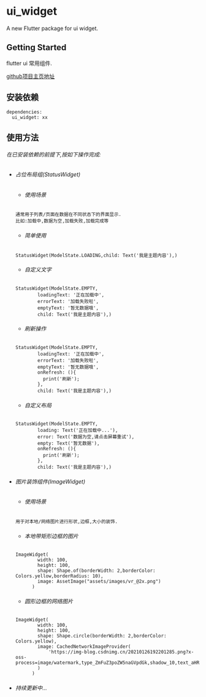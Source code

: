 # ui_widget 

A new Flutter package for ui widget.

## Getting Started

flutter ui 常用组件.

[github项目主页地址](https://github.com/2628748861/ui_widget)

## 安装依赖

```
dependencies:
  ui_widget: xx
```

## 使用方法

###### 在已安装依赖的前提下,按如下操作完成:
-  ###### 占位布局组(StatusWidget)
    - ###### 使用场景
    
    ```
    通常用于列表/页面在数据在不同状态下的界面显示.
    比如:加载中,数据为空,加载失败,加载完成等
    ```
    - ###### 简单使用
    ```
    StatusWidget(ModelState.LOADING,child: Text('我是主题内容'),)
    ```
    - ###### 自定义文字
    
    ```
    StatusWidget(ModelState.EMPTY,
            loadingText: '正在加载中',
            errorText: '加载失败啦',
            emptyText: '暂无数据哦',
            child: Text('我是主题内容'),)
    ```

    - ###### 刷新操作
    
    ```
    StatusWidget(ModelState.EMPTY,
            loadingText: '正在加载中',
            errorText: '加载失败啦',
            emptyText: '暂无数据哦',
            onRefresh: (){
              print('刷新');
            },
            child: Text('我是主题内容'),)
    ```

    - ###### 自定义布局
    
    ```
    StatusWidget(ModelState.EMPTY,
            loading: Text('正在加载中...'),
            error: Text('数据为空,请点击屏幕重试'),
            empty: Text('暂无数据'),
            onRefresh: (){
              print('刷新');
            },
            child: Text('我是主题内容'),)
    ```


-  ###### 图片装饰组件(ImageWidget)
    - ###### 使用场景
    
    ```
    用于对本地/网络图片进行形状,边框,大小的装饰.
    ```
    - ###### 本地带矩形边框的图片
    
    ```
    ImageWidget(
            width: 100,
            height: 100,
            shape: Shape.of(borderWidth: 2,borderColor: Colors.yellow,borderRadius: 10),
            image: AssetImage("assets/images/vr_@2x.png")
          )
    ```
     - ###### 圆形边框的网络图片
    
    ```
    ImageWidget(
            width: 100,
            height: 100,
            shape: Shape.circle(borderWidth: 2,borderColor: Colors.yellow),
            image: CachedNetworkImageProvider(
                'https://img-blog.csdnimg.cn/20210126192201285.png?x-oss-process=image/watermark,type_ZmFuZ3poZW5naGVpdGk,shadow_10,text_aHR0cHM6Ly9ibG9nLmNzZG4ubmV0L3FxXzQxODEzMjA4,size_16,color_FFFFFF,t_70',
            )
          )
    ```
-  ###### 持续更新中...